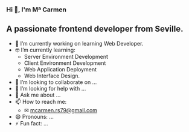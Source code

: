 ### Hi 👋, I'm Mª Carmen

## A passionate frontend developer from Seville.

- 🔭 I’m currently working on learning Web Developer.
- 🤓 I’m currently learning: 
    * Server Environment Development 
    * Client Environment Development 
    * Web Application Deployment 
    * Web Interface Design.
- 👯 I’m looking to collaborate on ...
- 🤔 I’m looking for help with ...
- 💬 Ask me about ...
- 📫 How to reach me: 
    * ✉ mcarmen.rs79@gmail.com
- 😄 Pronouns: ...
- ⚡ Fun fact: ...

